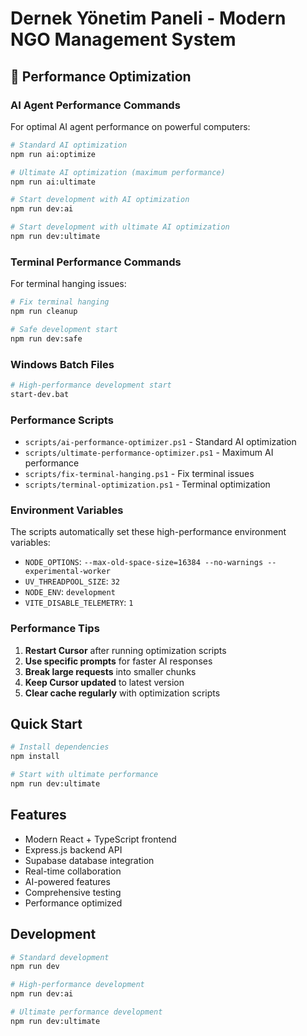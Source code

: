 # Dernek Yönetim Paneli - Modern NGO Management System

## 🚀 Performance Optimization

### AI Agent Performance Commands

For optimal AI agent performance on powerful computers:

```bash
# Standard AI optimization
npm run ai:optimize

# Ultimate AI optimization (maximum performance)
npm run ai:ultimate

# Start development with AI optimization
npm run dev:ai

# Start development with ultimate AI optimization
npm run dev:ultimate
```

### Terminal Performance Commands

For terminal hanging issues:

```bash
# Fix terminal hanging
npm run cleanup

# Safe development start
npm run dev:safe
```

### Windows Batch Files

```bash
# High-performance development start
start-dev.bat
```

### Performance Scripts

- `scripts/ai-performance-optimizer.ps1` - Standard AI optimization
- `scripts/ultimate-performance-optimizer.ps1` - Maximum AI performance
- `scripts/fix-terminal-hanging.ps1` - Fix terminal issues
- `scripts/terminal-optimization.ps1` - Terminal optimization

### Environment Variables

The scripts automatically set these high-performance environment variables:

- `NODE_OPTIONS`: `--max-old-space-size=16384 --no-warnings --experimental-worker`
- `UV_THREADPOOL_SIZE`: `32`
- `NODE_ENV`: `development`
- `VITE_DISABLE_TELEMETRY`: `1`

### Performance Tips

1. **Restart Cursor** after running optimization scripts
2. **Use specific prompts** for faster AI responses
3. **Break large requests** into smaller chunks
4. **Keep Cursor updated** to latest version
5. **Clear cache regularly** with optimization scripts

## Quick Start

```bash
# Install dependencies
npm install

# Start with ultimate performance
npm run dev:ultimate
```

## Features

- Modern React + TypeScript frontend
- Express.js backend API
- Supabase database integration
- Real-time collaboration
- AI-powered features
- Comprehensive testing
- Performance optimized

## Development

```bash
# Standard development
npm run dev

# High-performance development
npm run dev:ai

# Ultimate performance development
npm run dev:ultimate
```
